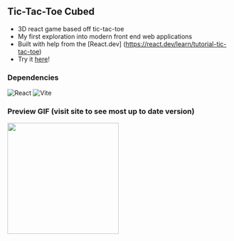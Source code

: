 ## Tic-Tac-Toe Cubed
* 3D react game based off tic-tac-toe
* My first exploration into modern front end web applications
* Built with help from the [React.dev] (https://react.dev/learn/tutorial-tic-tac-toe)
* Try it [here](https://neustater.github.io/tic-tac-toe-cubed/)!

### Dependencies
![React](https://img.shields.io/badge/React-20232A?style=for-the-badge&logo=react&logoColor=61DAFB)
![Vite](https://img.shields.io/badge/vite-%23646CFF.svg?style=for-the-badge&logo=vite&logoColor=white)

### Preview GIF (visit site to see most up to date version)
<img src="https://github.com/Neustater/tic-tac-toe-cubed/blob/main/cube-preview.gif" width="250px">
